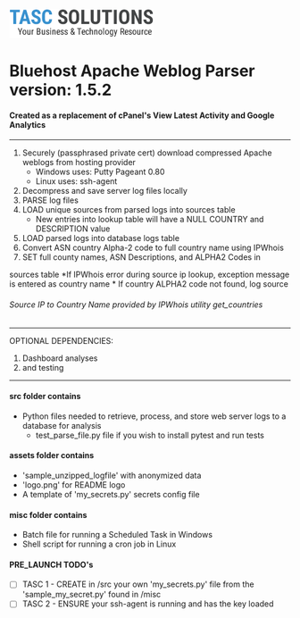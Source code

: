 ![TASCS LOGO](./assets/logo.png)

# Bluehost Apache Weblog Parser version: 1.5.2

#### Created as a replacement of cPanel's View Latest Activity and Google Analytics

---

1. Securely (passphrased private cert) download compressed Apache weblogs from hosting provider
    * Windows uses: Putty Pageant 0.80
    * Linux uses: ssh-agent
1. Decompress and save server log files locally
1. PARSE log files
1. LOAD unique sources from parsed logs into sources table
    * New entries into lookup table will have a NULL COUNTRY and DESCRIPTION value
1. LOAD parsed logs into database logs table
1. Convert ASN country Alpha-2 code to full country name using IPWhois
1. SET full county names, ASN Descriptions, and ALPHA2 Codes in

sources table
     *If IPWhois error during source ip lookup, exception message is entered as country name
     * If country ALPHA2 code not found, log source

###### Source IP to Country Name provided by IPWhois utility get_countries

---
OPTIONAL DEPENDENCIES:

1. Dashboard analyses
1. and testing

---

#### src folder contains

* Python files needed to retrieve, process, and store web server logs to a database for analysis
  * test_parse_file.py file if you wish to install pytest and run tests

#### assets folder contains

* 'sample_unzipped_logfile'  with anonymized data
* 'logo.png' for README logo
* A template of 'my_secrets.py' secrets config file

#### misc folder contains

* Batch file for running a Scheduled Task in Windows
* Shell script for running a cron job in Linux

#### PRE_LAUNCH TODO's

* [ ] TASC 1 - CREATE in /src your own 'my_secrets.py' file from the 'sample_my_secret.py' found in /misc
* [ ] TASC 2 - ENSURE your ssh-agent is running and has the key loaded

